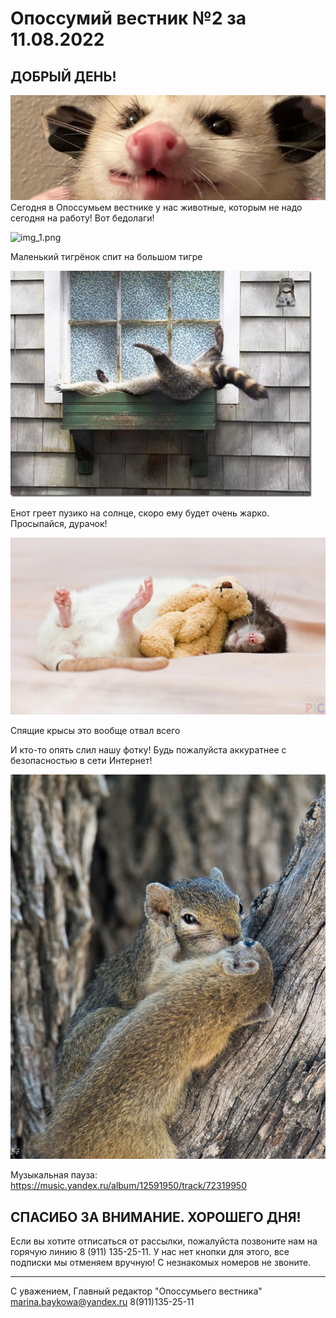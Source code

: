 # Опоссумий вестник №2 за 11.08.2022

## ДОБРЫЙ ДЕНЬ!
![img.png](images/2022-08-11/img.png)
Сегодня в Опоссумьем вестнике у нас животные, которым не надо сегодня на работу! Вот бедолаги!

![img_1.png](images/2022-08-11/img_1.png)

Маленький тигрёнок спит на большом тигре

![img_2.png](images/2022-08-11/img_2.png)

Енот греет пузико на солнце, скоро ему будет очень жарко. Просыпайся, дурачок!

![img_3.png](images/2022-08-11/img_3.png)

Спящие крысы это вообще отвал всего 

И кто-то опять слил нашу фотку! Будь пожалуйста аккуратнее с безопасностью в сети Интернет!

![img_4.png](images/2022-08-11/img_4.png)

Музыкальная пауза: https://music.yandex.ru/album/12591950/track/72319950

## СПАСИБО ЗА ВНИМАНИЕ. ХОРОШЕГО ДНЯ!

Если вы хотите отписаться от рассылки, пожалуйста позвоните нам на горячую линию 8 (911) 135-25-11.
У нас нет кнопки для этого, все подписки мы отменяем вручную! С незнакомых номеров не звоните.

---

С уважением, Главный редактор "Опоссумьего вестника"
marina.baykowa@yandex.ru
8(911)135-25-11
